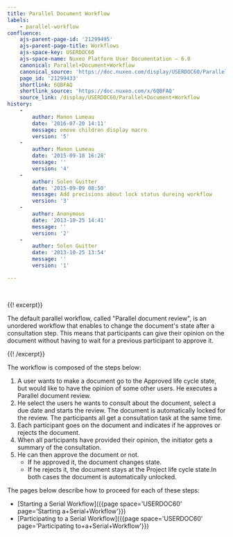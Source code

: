 ```yaml
---
title: Parallel Document Workflow
labels:
    - parallel-workflow
confluence:
    ajs-parent-page-id: '21299495'
    ajs-parent-page-title: Workflows
    ajs-space-key: USERDOC60
    ajs-space-name: Nuxeo Platform User Documentation — 6.0
    canonical: Parallel+Document+Workflow
    canonical_source: 'https://doc.nuxeo.com/display/USERDOC60/Parallel+Document+Workflow'
    page_id: '21299433'
    shortlink: 6QBFAQ
    shortlink_source: 'https://doc.nuxeo.com/x/6QBFAQ'
    source_link: /display/USERDOC60/Parallel+Document+Workflow
history:
    - 
        author: Manon Lumeau
        date: '2016-07-20 14:11'
        message: emove children display macro
        version: '5'
    - 
        author: Manon Lumeau
        date: '2015-09-18 16:28'
        message: ''
        version: '4'
    - 
        author: Solen Guitter
        date: '2015-09-09 08:50'
        message: Add precisions about lock status dureing workflow
        version: '3'
    - 
        author: Anonymous
        date: '2013-10-25 14:41'
        message: ''
        version: '2'
    - 
        author: Solen Guitter
        date: '2013-10-25 13:54'
        message: ''
        version: '1'

---
```

&nbsp;

{{! excerpt}}

The default parallel workflow, called "Parallel document review", is an unordered workflow that enables to change the document's state after a consultation step. This means that participants can give their opinion on the document without having to wait for a previous participant to approve it.

{{! /excerpt}}

The workflow is composed of the steps below:

1.  A user wants to make a document go to the Approved life cycle state, but would like to have the opinion of some other users. He executes a Parallel document review.
2.  He select the users he wants to consult about the document, select a due date and starts the review.
    The document is automatically locked for the review.
    The participants all get a consultation task at the same time.
3.  Each participant goes on the document and indicates if he approves or rejects the document.
4.  When all participants have provided their opinion, the initiator gets a summary of the consultation.
5.  He can then approve the document or not.
    *   If he approved it, the document changes state.
    *   If he rejects it, the document stays at the Project life cycle state.In both cases the document is automatically unlocked.

The pages below describe how to proceed for each of these steps:

*   [Starting a Serial Workflow]({{page space='USERDOC60' page='Starting a+Serial+Workflow'}})
*   [Participating to a Serial Workflow]({{page space='USERDOC60' page='Participating to+a+Serial+Workflow'}})
